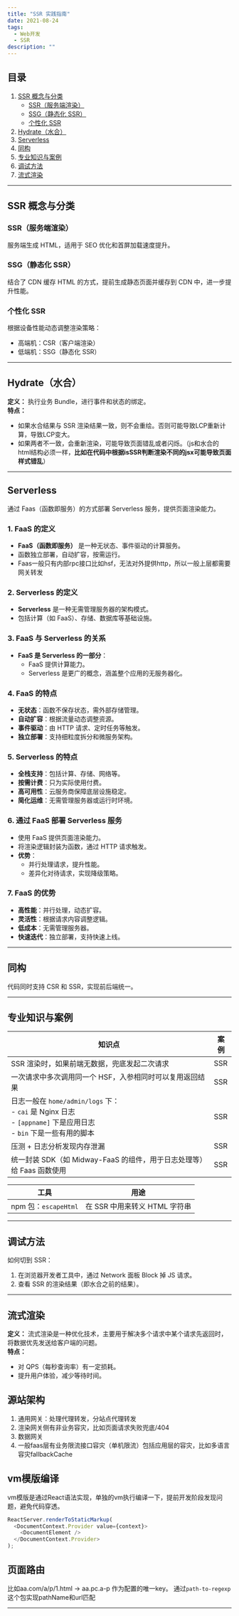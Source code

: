 ```yaml
---
title: "SSR 实践指南"
date: 2021-08-24
tags:
  - Web开发
  - SSR
description: ""
---
```


## 目录
1. [SSR 概念与分类](#ssr-概念与分类)
   - [SSR（服务端渲染）](#ssr服务端渲染)
   - [SSG（静态化 SSR）](#ssg静态化-ssr)
   - [个性化 SSR](#个性化-ssr)
2. [Hydrate（水合）](#hydrate水合)
3. [Serverless](#serverless)
4. [同构](#同构)
5. [专业知识与案例](#专业知识与案例)
6. [调试方法](#调试方法)
7. [流式渲染](#流式渲染)

---

## SSR 概念与分类

### SSR（服务端渲染）
服务端生成 HTML，适用于 SEO 优化和首屏加载速度提升。

### SSG（静态化 SSR）
结合了 CDN 缓存 HTML 的方式，提前生成静态页面并缓存到 CDN 中，进一步提升性能。

### 个性化 SSR
根据设备性能动态调整渲染策略：
- 高端机：CSR（客户端渲染）
- 低端机：SSG（静态化 SSR）

---

## Hydrate（水合）
**定义：** 执行业务 Bundle，进行事件和状态的绑定。  
**特点：**
- 如果水合结果与 SSR 渲染结果一致，则不会重绘。否则可能导致LCP重新计算，导致LCP变大。
- 如果两者不一致，会重新渲染，可能导致页面错乱或者闪烁。（js和水合的html结构必须一样，**比如在代码中根据isSSR判断渲染不同的jsx可能导致页面样式错乱**）

---

## Serverless
通过 Faas（函数即服务）的方式部署 Serverless 服务，提供页面渲染能力。

### 1. FaaS 的定义
- **FaaS（函数即服务）** 是一种无状态、事件驱动的计算服务。
- 函数独立部署，自动扩容，按需运行。
- Faas一般只有内部rpc接口比如hsf，无法对外提供http，所以一般上层都需要网关转发

### 2. Serverless 的定义
- **Serverless** 是一种无需管理服务器的架构模式。
- 包括计算（如 FaaS）、存储、数据库等基础设施。

### 3. FaaS 与 Serverless 的关系
- **FaaS 是 Serverless 的一部分**：
  - FaaS 提供计算能力。
  - Serverless 是更广的概念，涵盖整个应用的无服务器化。

### 4. FaaS 的特点
- **无状态**：函数不保存状态，需外部存储管理。
- **自动扩容**：根据流量动态调整资源。
- **事件驱动**：由 HTTP 请求、定时任务等触发。
- **独立部署**：支持细粒度拆分和微服务架构。

### 5. Serverless 的特点
- **全栈支持**：包括计算、存储、网络等。
- **按需计费**：只为实际使用付费。
- **高可用性**：云服务商保障底层设施稳定。
- **简化运维**：无需管理服务器或运行时环境。

### 6. 通过 FaaS 部署 Serverless 服务
- 使用 FaaS 提供页面渲染能力。
- 将渲染逻辑封装为函数，通过 HTTP 请求触发。
- **优势**：
  - 并行处理请求，提升性能。
  - 差异化对待请求，实现降级策略。

### 7. FaaS 的优势
- **高性能**：并行处理，动态扩容。
- **灵活性**：根据请求内容调整逻辑。
- **低成本**：无需管理服务器。
- **快速迭代**：独立部署，支持快速上线。

---

## 同构
代码同时支持 CSR 和 SSR，实现前后端统一。

---

## 专业知识与案例

| **知识点** | **案例** |
| --- | --- |
| SSR 渲染时，如果前端无数据，兜底发起二次请求 | SSR |
| 一次请求中多次调用同一个 HSF，入参相同时可以复用返回结果 | SSR |
| 日志一般在 `home/admin/logs` 下：<br>- `cai` 是 Nginx 日志<br>- `[appname]` 下是应用日志<br>- `bin` 下是一些有用的脚本 | SSR |
| 压测 + 日志分析发现内存泄漏 | SSR |
| 统一封装 SDK（如 Midway-FaaS 的组件，用于日志处理等）给 Faas 函数使用 | SSR |

| **工具** | **用途** |
| --- | --- |
| npm 包：`escapeHtml` | 在 SSR 中用来转义 HTML 字符串 |

---

## 调试方法

如何切到 SSR：
1. 在浏览器开发者工具中，通过 Network 面板 Block 掉 JS 请求。
2. 查看 SSR 的渲染结果（即水合之前的结果）。

---

## 流式渲染

**定义：** 流式渲染是一种优化技术，主要用于解决多个请求中某个请求先返回时，将数据优先发送给客户端的问题。  
**特点：**
- 对 QPS（每秒查询率）有一定损耗。
- 提升用户体验，减少等待时间。

## 源站架构

1. 通用网关：处理代理转发，分站点代理转发
2. 渲染网关侧有非业务容灾，比如页面请求失败兜底/404
3. 数据网关
4. 一般faas层有业务限流接口容灾（单机限流）包括应用层的容灾，比如多语言容灾fallbackCache

## vm模版编译
vm模版是通过React语法实现，单独的vm执行编译一下，提前开发阶段发现问题，避免代码穿透。
```js
ReactServer.renderToStaticMarkup(
  <DocumentContext.Provider value={context}>
    <DocumentElement />
  </DocumentContext.Provider>
);
```

## 页面路由

比如aa.com/a/p/1.html -> aa.pc.a-p 作为配置的唯一key。 通过`path-to-regexp` 这个包实现pathName和url匹配

---
